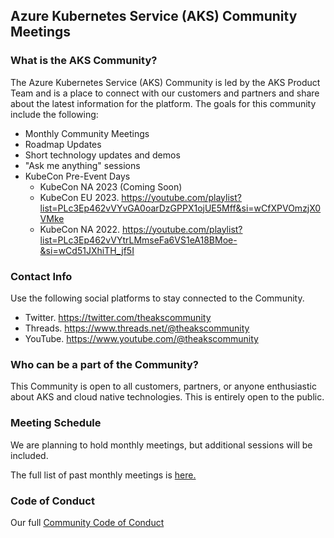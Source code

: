 ## Azure Kubernetes Service (AKS) Community Meetings

### What is the AKS Community? 

The Azure Kubernetes Service (AKS) Community is led by the AKS Product Team and is a place to connect with our customers and partners and share about the latest information for the platform. The goals for this community include the following: 

* Monthly Community Meetings
* Roadmap Updates
* Short technology updates and demos
* "Ask me anything" sessions
* KubeCon Pre-Event Days
    * KubeCon NA 2023 (Coming Soon)
    * KubeCon EU 2023. https://youtube.com/playlist?list=PLc3Ep462vVYvGA0oarDzGPPX1ojUE5Mff&si=wCfXPVOmzjX0VMke
    * KubeCon NA 2022. https://youtube.com/playlist?list=PLc3Ep462vVYtrLMmseFa6VS1eA18BMoe-&si=wCd51JXhiTH_jf5I

### Contact Info

Use the following social platforms to stay connected to the Community.

* Twitter. https://twitter.com/theakscommunity
* Threads. https://www.threads.net/@theakscommunity
* YouTube. https://www.youtube.com/@theakscommunity


### Who can be a part of the Community? 

This Community is open to all customers, partners, or anyone enthusiastic about AKS and cloud native technologies. This is entirely open to the public. 

### Meeting Schedule

We are planning to hold monthly meetings, but additional sessions will be included. 

The full list of past monthly meetings is [here.](./meeting-history.md)

### Code of Conduct

Our full [Community Code of Conduct](./code-of-conduct.md)